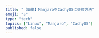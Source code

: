 ```yaml
---
title: "【簡単】ManjaroをCachyOSに交換方法"
emoji: "☕️"
type: "tech"
topics: ["Linux", "Manjaro", "CachyOS"]
published: false
---
```

